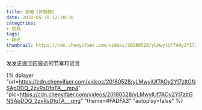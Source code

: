 ```yaml
---
title: 拒绝《背锅侠》
date: 2018-05-30 12:20:38
categories:
- 视频
tags:
- 辟谣
thumbnail: https://cdn.chenyifaer.com/videos/20180528/yLMwylUf7AOy2YI7zltGNSApDDQ_2zvRsDfqTA__.png
---
```


发发正面回应最近的节奏和谣言

{% dplayer "url=https://cdn.chenyifaer.com/videos/20180528/yLMwylUf7AOy2YI7zltGNSApDDQ_2zvRsDfqTA__.mp4" "pic=https://cdn.chenyifaer.com/videos/20180528/yLMwylUf7AOy2YI7zltGNSApDDQ_2zvRsDfqTA__.png" "theme=#FADFA3" "autoplay=false" %}
